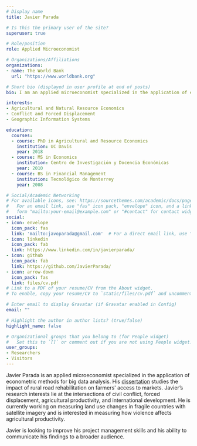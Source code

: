 ```yaml
---
# Display name
title: Javier Parada

# Is this the primary user of the site?
superuser: true

# Role/position
role: Applied Microeconomist

# Organizations/Affiliations
organizations:
- name: The World Bank
  url: "https://www.worldbank.org"

# Short bio (displayed in user profile at end of posts)
bio: I am an applied microeconomist specialized in the application of econometric methods for big data analysis. I am currently working on the application of remote sensing methods to measure changes in agricultural productivity due to civil conflict and forced displacement in the Middle East. 

interests:
- Agricultural and Natural Resource Economics
- Conflict and Forced Displacement 
- Geographic Information Systems

education:
  courses:
  - course: PhD in Agricultural and Resource Economics
    institution: UC Davis
    year: 2018
  - course: MS in Economics
    institution: Centro de Investigación y Docencia Económicas
    year: 2010
  - course: BS in Financial Management
    institution: Tecnológico de Monterrey
    year: 2008

# Social/Academic Networking
# For available icons, see: https://sourcethemes.com/academic/docs/page-builder/#icons
#   For an email link, use "fas" icon pack, "envelope" icon, and a link in the
#   form "mailto:your-email@example.com" or "#contact" for contact widget.
social:
- icon: envelope
  icon_pack: fas
  link: 'mailto:javoparada@gmail.com'  # For a direct email link, use "mailto:test@example.org".
- icon: linkedin
  icon_pack: fab
  link: https://www.linkedin.com/in/javierparada/
- icon: github
  icon_pack: fab
  link: https://github.com/JavierParada/
- icon: arrow-down
  icon_pack: fas
  link: files/cv.pdf
# Link to a PDF of your resume/CV from the About widget.
# To enable, copy your resume/CV to `static/files/cv.pdf` and uncomment the lines below.

# Enter email to display Gravatar (if Gravatar enabled in Config)
email: ""

# Highlight the author in author lists? (true/false)
highlight_name: false

# Organizational groups that you belong to (for People widget)
#   Set this to `[]` or comment out if you are not using People widget.
user_groups:
- Researchers
- Visitors
---
```


Javier Parada is an applied microeconomist specialized in the application of econometric methods for big data analysis. His [dissertation](files/poster.pdf) studies the impact of rural road rehabilitation on farmers' access to markets. Javier’s research interests lie at the intersections of civil conflict, forced displacement, agricultural productivity, and international development. He is currently working on measuring land use changes in fragile countries with satellite imagery and is interested in measuring how violence affects agricultural productivity. 

Javier is looking to improve his project management skills and his ability to communicate his findings to a broader audience.
